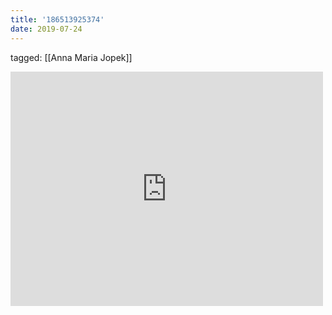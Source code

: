 ```yaml
---
title: '186513925374'
date: 2019-07-24
---
```

tagged: [[Anna Maria Jopek]]
<iframe allow="accelerometer; autoplay; clipboard-write; encrypted-media; gyroscope; picture-in-picture" allowfullscreen="" frameborder="0" height="375" id="youtube_iframe" src="https://www.youtube.com/embed/RJsTBwHT6TY?feature=oembed&amp;enablejsapi=1&amp;origin=https://safe.txmblr.com&amp;wmode=opaque" width="500"></iframe>